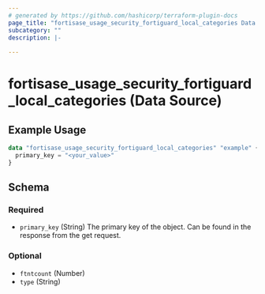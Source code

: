 ```yaml
---
# generated by https://github.com/hashicorp/terraform-plugin-docs
page_title: "fortisase_usage_security_fortiguard_local_categories Data Source - fortisase"
subcategory: ""
description: |-
  
---
```


# fortisase_usage_security_fortiguard_local_categories (Data Source)



## Example Usage

```terraform
data "fortisase_usage_security_fortiguard_local_categories" "example" {
  primary_key = "<your_value>"
}
```

<!-- schema generated by tfplugindocs -->
## Schema

### Required

- `primary_key` (String) The primary key of the object. Can be found in the response from the get request.

### Optional

- `ftntcount` (Number)
- `type` (String)
